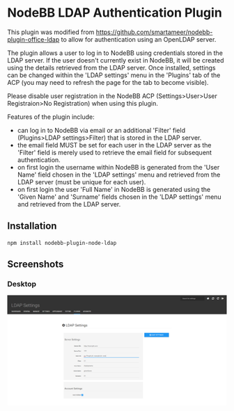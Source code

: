 # NodeBB LDAP Authentication Plugin

This plugin was modified from https://github.com/smartameer/nodebb-plugin-office-ldap to allow for authentication using an OpenLDAP server.

The plugin allows a user to log in to NodeBB using credentials stored in the LDAP server. If the user doesn't currently exist in NodeBB, it will be created using the details retrieved from the LDAP server. Once installed, settings can be changed within the 'LDAP settings' menu in the 'Plugins' tab of the ACP (you may need to refresh the page for the tab to become visible).

Please disable user registration in the NodeBB ACP (Settings>User>User Registraion>No Registration) when using this plugin.

Features of the plugin include:

* can log in to NodeBB via email or an additional 'Filter' field (Plugins>LDAP settings>Filter) that is stored in the LDAP server.
* the email field MUST be set for each user in the LDAP server as the 'Filter' field is merely used to retrieve the email field for subsequent authentication.
* on first login the username within NodeBB is generated from the 'User Name' field chosen in the 'LDAP settings' menu and retrieved from the LDAP server (must be unique for each user).
* on first login the user 'Full Name' in NodeBB is generated using the 'Given Name' and 'Surname' fields  chosen in the 'LDAP settings' menu and retrieved from the LDAP server.

## Installation

    npm install nodebb-plugin-node-ldap

## Screenshots

### Desktop
![Desktop OfficeLDAP](screenshots/desktop.png?raw=true)
